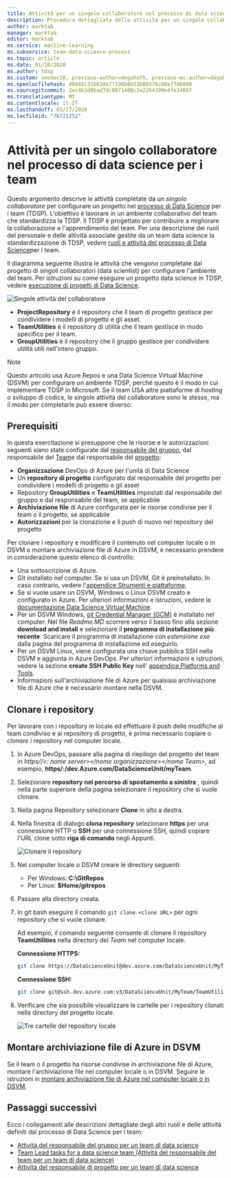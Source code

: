 ```yaml
---
title: Attività per un singolo collaboratore nel processo di data science per i team
description: Procedura dettagliata delle attività per un singolo collaboratore in un progetto team data science.
author: marktab
manager: marktab
editor: marktab
ms.service: machine-learning
ms.subservice: team-data-science-process
ms.topic: article
ms.date: 01/10/2020
ms.author: tdsp
ms.custom: seodec18, previous-author=deguhath, previous-ms.author=deguhath
ms.openlocfilehash: d9942c31b63de77196b8b51b88376cb8ef74b990
ms.sourcegitcommit: 2ec4b3d0bad7dc0071400c2a2264399e4fe34897
ms.translationtype: MT
ms.contentlocale: it-IT
ms.lasthandoff: 03/27/2020
ms.locfileid: "76721252"
---
```

# <a name="tasks-for-an-individual-contributor-in-the-team-data-science-process"></a>Attività per un singolo collaboratore nel processo di data science per i team

Questo argomento descrive le attività completate da un *singolo collaboratore* per configurare un progetto nel [processo di Data Science](overview.md) per i team (TDSP). L'obiettivo è lavorare in un ambiente collaborativo del team che standardizza la TDSP. Il TDSP è progettato per contribuire a migliorare la collaborazione e l'apprendimento del team. Per una descrizione dei ruoli del personale e delle attività associate gestite da un team data science la standardizzazione di TDSP, vedere [ruoli e attività del processo di Data Science](roles-tasks.md)per i team.

Il diagramma seguente illustra le attività che vengono completate dal progetto di singoli collaboratori (data scientist) per configurare l'ambiente del team. Per istruzioni su come eseguire un progetto data science in TDSP, vedere [esecuzione di progetti di Data Science](project-execution.md). 

![Singole attività del collaboratore](./media/project-ic-tasks/project-ic-1-tdsp-data-scientist.png)

- **ProjectRepository** è il repository che il team di progetto gestisce per condividere i modelli di progetto e gli asset.
- **TeamUtilities** è il repository di utilità che il team gestisce in modo specifico per il team. 
- **GroupUtilities** è il repository che il gruppo gestisce per condividere utilità utili nell'intero gruppo. 

> [!NOTE] 
> Questo articolo usa Azure Repos e una Data Science Virtual Machine (DSVM) per configurare un ambiente TDSP, perché questo è il modo in cui implementare TDSP in Microsoft. Se il team USA altre piattaforme di hosting o sviluppo di codice, le singole attività del collaboratore sono le stesse, ma il modo per completarle può essere diverso.

## <a name="prerequisites"></a>Prerequisiti

In questa esercitazione si presuppone che le risorse e le autorizzazioni seguenti siano state configurate dal [responsabile del gruppo](group-manager-tasks.md), dal responsabile del [Team](team-lead-tasks.md)e dal responsabile del [progetto](project-lead-tasks.md):

- **Organizzazione** DevOps di Azure per l'unità di Data Science
- Un **repository di progetto** configurato dal responsabile del progetto per condividere i modelli di progetto e gli asset
- Repository **GroupUtilities** e **TeamUtilities** impostati dal responsabile del gruppo e dal responsabile del team, se applicabile
- **Archiviazione file** di Azure configurata per le risorse condivise per il team o il progetto, se applicabile
- **Autorizzazioni** per la clonazione e il push di nuovo nel repository del progetto 

Per clonare i repository e modificare il contenuto nel computer locale o in DSVM o montare archiviazione file di Azure in DSVM, è necessario prendere in considerazione questo elenco di controllo:

- Una sottoscrizione di Azure.
- Git installato nel computer. Se si usa un DSVM, Git è preinstallato. In caso contrario, vedere l'[appendice Strumenti e piattaforme](platforms-and-tools.md#appendix).
- Se si vuole usare un DSVM, Windows o Linux DSVM creato e configurato in Azure. Per ulteriori informazioni e istruzioni, vedere la [documentazione Data Science Virtual Machine](/azure/machine-learning/data-science-virtual-machine/).
- Per un DSVM Windows, [git Credential Manager (GCM)](https://github.com/Microsoft/Git-Credential-Manager-for-Windows) è installato nel computer. Nel file *Readme.MD* scorrere verso il basso fino alla sezione **download and install** e selezionare il **programma di installazione più recente**. Scaricare il programma di installazione con *estensione exe* dalla pagina del programma di installazione ed eseguirlo. 
- Per un DSVM Linux, viene configurata una chiave pubblica SSH nella DSVM e aggiunta in Azure DevOps. Per ulteriori informazioni e istruzioni, vedere la sezione **create SSH Public Key** nell' [appendice Platforms and Tools](platforms-and-tools.md#appendix). 
- Informazioni sull'archiviazione file di Azure per qualsiasi archiviazione file di Azure che è necessario montare nella DSVM. 

## <a name="clone-repositories"></a>Clonare i repository

Per lavorare con i repository in locale ed effettuare il push delle modifiche al team condiviso e ai repository di progetto, è prima necessario copiare o *clonare* i repository nel computer locale. 

1. In Azure DevOps, passare alla pagina di riepilogo del progetto del team in *https\//\<: nome server>\</nome organizzazione>\</nome Team>*, ad esempio, **https\/:/dev.Azure.com/DataScienceUnit/myTeam**.
   
1. Selezionare **repository nel percorso di spostamento a sinistra** , quindi nella parte superiore della pagina selezionare il repository che si vuole clonare.
   
1. Nella pagina Repository selezionare **Clone** in alto a destra.
   
1. Nella finestra di dialogo **clona repository** selezionare **https** per una connessione HTTP o **SSH** per una connessione SSH, quindi copiare l'URL clone sotto **riga di comando** negli Appunti.
   
   ![Clonare il repository](./media/project-ic-tasks/clone.png)
   
1. Nel computer locale o DSVM creare le directory seguenti:
   
   - Per Windows: **C:\GitRepos**
   - Per Linux: **$Home/gitrepos**
   
1. Passare alla directory creata.
   
1. In git bash eseguire il comando `git clone <clone URL>` per ogni repository che si vuole clonare. 
   
   Ad esempio, il comando seguente consente di clonare il repository **TeamUtilities** nella directory del *Team* nel computer locale. 
   
   **Connessione HTTPS:**
   
   ```bash
   git clone https://DataScienceUnit@dev.azure.com/DataScienceUnit/MyTeam/_git/TeamUtilities
   ```
   
   **Connessione SSH:**
   
   ```bash
   git clone git@ssh.dev.azure.com:v3/DataScienceUnit/MyTeam/TeamUtilities
   ```
   
1. Verificare che sia possibile visualizzare le cartelle per i repository clonati nella directory del progetto locale.
   
   ![Tre cartelle del repository locale](./media/project-ic-tasks/project-ic-5-three-repo-cloned-to-ic-linux.png)

## <a name="mount-azure-file-storage-to-your-dsvm"></a>Montare archiviazione file di Azure in DSVM

Se il team o il progetto ha risorse condivise in archiviazione file di Azure, montare l'archiviazione file nel computer locale o in DSVM. Seguire le istruzioni in [montare archiviazione file di Azure nel computer locale o in DSVM](team-lead-tasks.md#mount-azure-file-storage-on-your-local-machine-or-dsvm).

## <a name="next-steps"></a>Passaggi successivi

Ecco i collegamenti alle descrizioni dettagliate degli altri ruoli e delle attività definiti dal processo di Data Science per i team:

- [Attività del responsabile del gruppo per un team di data science](group-manager-tasks.md)
- [Team Lead tasks for a data science team (Attività del responsabile del team per un team di data science)](team-lead-tasks.md)
- [Attività del responsabile di progetto per un team di data science](project-lead-tasks.md)

